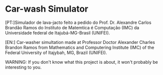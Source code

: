 # Car-wash Simulator
 [PT:]Simulador de lava-jacto feito a pedido do Prof. Dr. Alexandre Carlos Brandão Ramos do Instituto de Matemtica é Computação (IMC) da Universidade federal de Itajubá-MG-Brasil (UNIFEI).

[EN:] Car-washer simultation made at Professor Doctor Alexander Charles Brandon Ramos from Mathematics and Computering Institute (IMC) of the Federal University of Itajybah, MG, Brazil (UNIFEI).


WARNING: If you don't know what this project is about, it won't probably be interesting to you.
